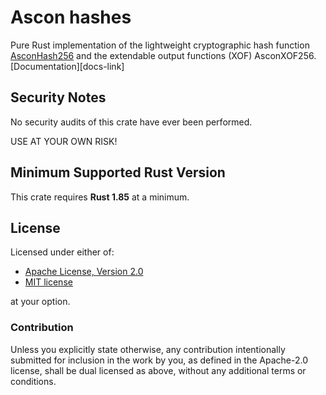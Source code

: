 # Ascon hashes


Pure Rust implementation of the lightweight cryptographic hash function
[AsconHash256][1] and the extendable output functions (XOF) AsconXOF256.
[Documentation][docs-link]

## Security Notes

No security audits of this crate have ever been performed.

USE AT YOUR OWN RISK!

## Minimum Supported Rust Version

This crate requires **Rust 1.85** at a minimum.

## License

Licensed under either of:

 * [Apache License, Version 2.0](http://www.apache.org/licenses/LICENSE-2.0)
 * [MIT license](http://opensource.org/licenses/MIT)

at your option.

### Contribution

Unless you explicitly state otherwise, any contribution intentionally submitted
for inclusion in the work by you, as defined in the Apache-2.0 license, shall be
dual licensed as above, without any additional terms or conditions.

[//]: # (general links)

[1]: https://doi.org/10.6028/NIST.SP.800-232.ipd
